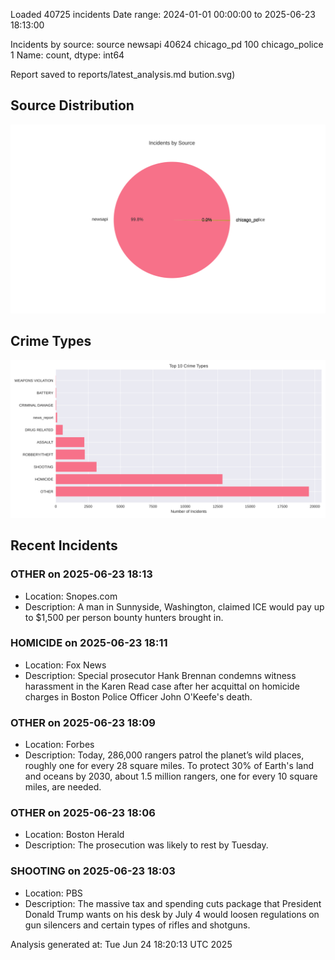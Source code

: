 
Loaded 40725 incidents
Date range: 2024-01-01 00:00:00 to 2025-06-23 18:13:00

Incidents by source:
source
newsapi           40624
chicago_pd          100
chicago_police        1
Name: count, dtype: int64

Report saved to reports/latest_analysis.md
bution.svg)

## Source Distribution
![Source Distribution](images/source_distribution.svg)

## Crime Types
![Crime Types](images/crime_types.svg)

## Recent Incidents

### OTHER on 2025-06-23 18:13
- Location: Snopes.com
- Description: A man in Sunnyside, Washington, claimed ICE would pay up to $1,500 per person bounty hunters brought in.


### HOMICIDE on 2025-06-23 18:11
- Location: Fox News
- Description: Special prosecutor Hank Brennan condemns witness harassment in the Karen Read case after her acquittal on homicide charges in Boston Police Officer John O'Keefe's death.


### OTHER on 2025-06-23 18:09
- Location: Forbes
- Description: Today, 286,000 rangers patrol the planet’s wild places, roughly one for every 28 square miles. To protect 30% of Earth's land and oceans by 2030, about 1.5 million rangers, one for every 10 square miles, are needed.


### OTHER on 2025-06-23 18:06
- Location: Boston Herald
- Description: The prosecution was likely to rest by Tuesday.


### SHOOTING on 2025-06-23 18:03
- Location: PBS
- Description: The massive tax and spending cuts package that President Donald Trump wants on his desk by July 4 would loosen regulations on gun silencers and certain types of rifles and shotguns.

Analysis generated at: Tue Jun 24 18:20:13 UTC 2025
